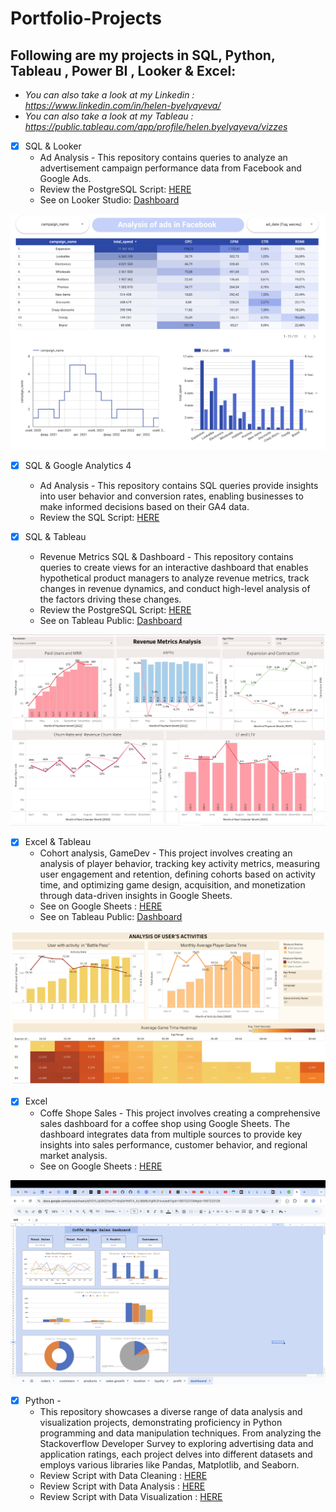 # Portfolio-Projects


## Following are my projects in SQL, Python, Tableau , Power BI , Looker & Excel:
- *You can also take a look at my Linkedin : https://www.linkedin.com/in/helen-byelyayeva/*
- *You can also take a look at my Tableau : https://public.tableau.com/app/profile/helen.byelyayeva/vizzes*

- [x] SQL & Looker  
    - Ad Analysis - This repository contains queries to analyze an advertisement campaign performance data from Facebook and Google Ads.
    - Review the PostgreSQL Script: [HERE](https://github.com/helenbyelyayeva/Portfolio-Projects/tree/main/SQL/Ads%20Analysis)
    - See on Looker Studio: [Dashboard](https://lookerstudio.google.com/reporting/42d32555-8941-456e-a257-3428a5dbde40)

![Dashboard Screenshot](visuals/facebook.png)

- [x] SQL & Google Analytics 4
    - Ad Analysis - This repository contains SQL queries provide insights into user behavior and conversion rates, enabling businesses to make informed decisions based on their GA4 data.
    - Review the SQL Script: [HERE](https://github.com/helenbyelyayeva/Portfolio-Projects/tree/main/SQL/Big%20Query%20#google-analytics-4---data-analysis-using-bigquery)


- [x] SQL & Tableau
    - Revenue Metrics SQL & Dashboard - This repository contains queries to create views for an interactive dashboard that enables hypothetical product managers to analyze revenue metrics, track changes in revenue dynamics, and conduct high-level analysis of the factors driving these changes.
    - Review the PostgreSQL Script: [HERE](https://github.com/helenbyelyayeva/Portfolio-Projects/tree/main/SQL/Revenue%20Metric%20Analysis)
    - See on Tableau Public: [Dashboard](https://public.tableau.com/views/Book1-Revenue2/Dashboard2?:language=en-US&:sid=&:display_count=n&:origin=viz_share_link)

![Dashboard Screenshot](visuals/metrics.png)

- [x] Excel & Tableau
    - Cohort analysis, GameDev  - This project involves creating an analysis of player behavior, tracking key activity metrics, measuring user engagement and retention, defining cohorts based on activity time, and optimizing game design, acquisition, and monetization through data-driven insights in Google Sheets.
    - See on Google Sheets : [HERE](https://docs.google.com/spreadsheets/d/1UgnEuEwBFrbx_yGdRq5SeFAmZGfWkTxo_ayyheDXeM0/edit?usp=sharing)
    - See on Tableau Public: [Dashboard](https://public.tableau.com/views/HW3_16918577306690/Dashboard2?:language=en-US&:sid=&:display_count=n&:origin=viz_share_link)

![Dashboard Screenshot](visuals/game-2.png)

- [x] Excel
    - Coffe Shope Sales  - This project involves creating a comprehensive sales dashboard for a coffee shop using Google Sheets. The dashboard integrates data from multiple sources to provide key insights into sales performance, customer behavior, and regional market analysis.
    - See on Google Sheets : [HERE](https://docs.google.com/spreadsheets/d/1GYLUjiQKDjYpvTFnKqSsYNtfC4_Ky1j688UFgRK3Hcw/edit?usp=sharing)

![Dashboard Screenshot](visuals/coffe-2.png)

- [x] Python -
    - This repository showcases a diverse range of data analysis and visualization projects, demonstrating proficiency in Python programming and data manipulation techniques. From analyzing the Stackoverflow Developer Survey to exploring advertising data and application ratings, each project delves into different datasets and employs various libraries like Pandas, Matplotlib, and Seaborn. 
    - Review Script with Data Cleaning : [HERE](https://github.com/helenbyelyayeva/Portfolio-Projects/tree/main/Python/Data%20Cleaning)
    - Review Script with Data Analysis : [HERE](https://github.com/helenbyelyayeva/Portfolio-Projects/tree/main/Python/Data%20Analysis)
    - Review Script with Data Visualization : [HERE](https://github.com/helenbyelyayeva/Portfolio-Projects/tree/main/Python/Data%20Visualization%20)
